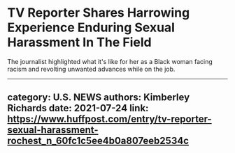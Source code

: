 # TV Reporter Shares Harrowing Experience Enduring Sexual Harassment In The Field

The journalist highlighted what it's like for her as a Black woman facing racism and revolting unwanted advances while on the job.

---
category: U.S. NEWS
authors: Kimberley Richards
date: 2021-07-24
link: https://www.huffpost.com/entry/tv-reporter-sexual-harassment-rochest_n_60fc1c5ee4b0a807eeb2534c
---

